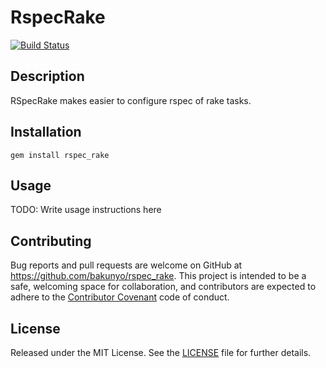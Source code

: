 # RspecRake

[![Build Status](https://travis-ci.org/bakunyo/rspec_rake.svg?branch=develop)](https://travis-ci.org/bakunyo/rspec_rake)

## Description
RSpecRake makes easier to configure rspec of rake tasks.

## Installation
```
gem install rspec_rake
```

## Usage

TODO: Write usage instructions here

## Contributing

Bug reports and pull requests are welcome on GitHub at https://github.com/bakunyo/rspec_rake. This project is intended to be a safe, welcoming space for collaboration, and contributors are expected to adhere to the [Contributor Covenant](http://contributor-covenant.org) code of conduct.


## License

Released under the MIT License.  See the [LICENSE][] file for further details.

[license]: LICENSE.md
